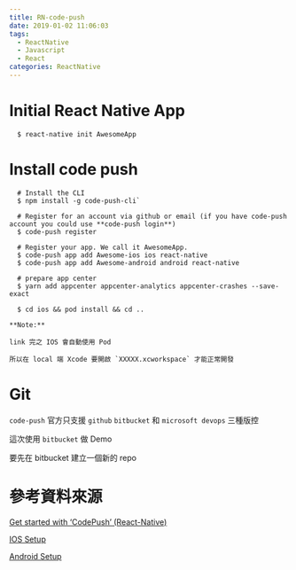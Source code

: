```yaml
---
title: RN-code-push
date: 2019-01-02 11:06:03
tags:
  - ReactNative
  - Javascript
  - React
categories: ReactNative
---
```


# Initial React Native App

```
  $ react-native init AwesomeApp
```

# Install code push

```
  # Install the CLI
  $ npm install -g code-push-cli`

  # Register for an account via github or email (if you have code-push account you could use **code-push login**)
  $ code-push register

  # Register your app. We call it AwesomeApp.
  $ code-push app add Awesome-ios ios react-native
  $ code-push app add Awesome-android android react-native

  # prepare app center
  $ yarn add appcenter appcenter-analytics appcenter-crashes --save-exact

  $ cd ios && pod install && cd ..
```

```
**Note:**

link 完之 IOS 會自動使用 Pod 

所以在 local 端 Xcode 要開啟 `XXXXX.xcworkspace` 才能正常開發
```

# Git

`code-push` 官方只支援 `github` `bitbucket` 和 `microsoft devops` 三種版控

這次使用 `bitbucket` 做 Demo

要先在 bitbucket 建立一個新的 repo


# 參考資料來源

[Get started with ‘CodePush’ (React-Native)](https://medium.com/@rajanmaharjan/get-started-with-wonderful-technology-d838aafdc2d3)

[IOS Setup](https://github.com/Microsoft/react-native-code-push/blob/master/docs/setup-ios.md)

[Android Setup](https://github.com/Microsoft/react-native-code-push/blob/master/docs/setup-android.md)
